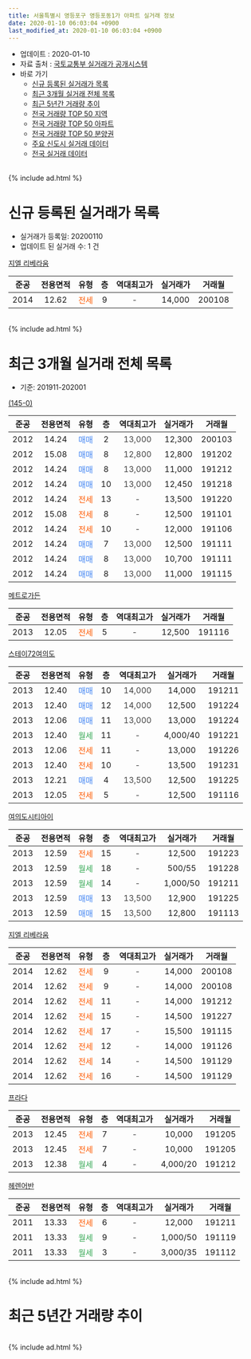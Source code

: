 ```yaml
---
title: 서울특별시 영등포구 영등포동1가 아파트 실거래 정보
date: 2020-01-10 06:03:04 +0900
last_modified_at: 2020-01-10 06:03:04 +0900
---
```


* 업데이트 : 2020-01-10
* 자료 출처 : [국토교통부 실거래가 공개시스템](http://rt.molit.go.kr)
* 바로 가기
    * [신규 등록된 실거래가 목록](#신규-등록된-실거래가-목록)
    * [최근 3개월 실거래 전체 목록](#최근-3개월-실거래-전체-목록)
    * [최근 5년간 거래량 추이](#최근-5년간-거래량-추이)
    * [전국 거래량 TOP 50 지역](https://inasie.github.io/apt-trade-info/최근-3개월-전국에서-가장-거래가-많이-발생한-지역)
    * [전국 거래량 TOP 50 아파트](https://inasie.github.io/apt-trade-info/최근-3개월-전국에서-가장-거래가-많이-발생한-아파트)
    * [전국 거래량 TOP 50 분양권](https://inasie.github.io/apt-trade-info/최근-3개월-전국에서-가장-거래가-많이-발생한-분양권)
    * [주요 신도시 실거래 데이터](https://inasie.github.io/apt-trade-info/주요-신도시)
    * [전국 실거래 데이터](https://inasie.github.io/apt-trade-info/전국)
<br>
{% include ad.html %}
<br>

# 신규 등록된 실거래가 목록
* 실거래가 등록일: 20200110
* 업데이트 된 실거래 수: 1 건


[지엘 리베라움](https://search.naver.com/search.naver?query=%EC%84%9C%EC%9A%B8%ED%8A%B9%EB%B3%84%EC%8B%9C+%EC%98%81%EB%93%B1%ED%8F%AC%EA%B5%AC+%EC%98%81%EB%93%B1%ED%8F%AC%EB%8F%991%EA%B0%80+%EC%A7%80%EC%97%98+%EB%A6%AC%EB%B2%A0%EB%9D%BC%EC%9B%80)

|준공|전용면적|유형|층|역대최고가|실거래가|거래월|
|:---:|:---:|:---:|:---:|:---:|:---:|:---:|
|2014|12.62|<span style="color:#ff5a00">전세</span>|9|<span style="color:#444444">-</span>|14,000|200108|


<br>
{% include ad.html %}
<br>

# 최근 3개월 실거래 전체 목록
* 기준: 201911-202001


[(145-0)](https://search.naver.com/search.naver?query=%EC%84%9C%EC%9A%B8%ED%8A%B9%EB%B3%84%EC%8B%9C+%EC%98%81%EB%93%B1%ED%8F%AC%EA%B5%AC+%EC%98%81%EB%93%B1%ED%8F%AC%EB%8F%991%EA%B0%80+%28145-0%29)

|준공|전용면적|유형|층|역대최고가|실거래가|거래월|
|:---:|:---:|:---:|:---:|:---:|:---:|:---:|
|2012|14.24|<span style="color:#4285f3">매매</span>|2|<span style="color:#444444">13,000</span>|12,300|200103|
|2012|15.08|<span style="color:#4285f3">매매</span>|8|<span style="color:#444444">12,800</span>|12,800|191202|
|2012|14.24|<span style="color:#4285f3">매매</span>|8|<span style="color:#444444">13,000</span>|11,000|191212|
|2012|14.24|<span style="color:#4285f3">매매</span>|10|<span style="color:#444444">13,000</span>|12,450|191218|
|2012|14.24|<span style="color:#ff5a00">전세</span>|13|<span style="color:#444444">-</span>|13,500|191220|
|2012|15.08|<span style="color:#ff5a00">전세</span>|8|<span style="color:#444444">-</span>|12,500|191101|
|2012|14.24|<span style="color:#ff5a00">전세</span>|10|<span style="color:#444444">-</span>|12,000|191106|
|2012|14.24|<span style="color:#4285f3">매매</span>|7|<span style="color:#444444">13,000</span>|12,500|191111|
|2012|14.24|<span style="color:#4285f3">매매</span>|8|<span style="color:#444444">13,000</span>|10,700|191111|
|2012|14.24|<span style="color:#4285f3">매매</span>|8|<span style="color:#444444">13,000</span>|11,000|191115|

[메트로가든](https://search.naver.com/search.naver?query=%EC%84%9C%EC%9A%B8%ED%8A%B9%EB%B3%84%EC%8B%9C+%EC%98%81%EB%93%B1%ED%8F%AC%EA%B5%AC+%EC%98%81%EB%93%B1%ED%8F%AC%EB%8F%991%EA%B0%80+%EB%A9%94%ED%8A%B8%EB%A1%9C%EA%B0%80%EB%93%A0)

|준공|전용면적|유형|층|역대최고가|실거래가|거래월|
|:---:|:---:|:---:|:---:|:---:|:---:|:---:|
|2013|12.05|<span style="color:#ff5a00">전세</span>|5|<span style="color:#444444">-</span>|12,500|191116|

[스테이72여의도](https://search.naver.com/search.naver?query=%EC%84%9C%EC%9A%B8%ED%8A%B9%EB%B3%84%EC%8B%9C+%EC%98%81%EB%93%B1%ED%8F%AC%EA%B5%AC+%EC%98%81%EB%93%B1%ED%8F%AC%EB%8F%991%EA%B0%80+%EC%8A%A4%ED%85%8C%EC%9D%B472%EC%97%AC%EC%9D%98%EB%8F%84)

|준공|전용면적|유형|층|역대최고가|실거래가|거래월|
|:---:|:---:|:---:|:---:|:---:|:---:|:---:|
|2013|12.40|<span style="color:#4285f3">매매</span>|10|<span style="color:#444444">14,000</span>|14,000|191211|
|2013|12.40|<span style="color:#4285f3">매매</span>|12|<span style="color:#444444">14,000</span>|12,500|191224|
|2013|12.06|<span style="color:#4285f3">매매</span>|11|<span style="color:#444444">13,000</span>|13,000|191224|
|2013|12.40|<span style="color:#34a853">월세</span>|11|<span style="color:#444444">-</span>|4,000/40|191221|
|2013|12.06|<span style="color:#ff5a00">전세</span>|11|<span style="color:#444444">-</span>|13,000|191226|
|2013|12.40|<span style="color:#ff5a00">전세</span>|10|<span style="color:#444444">-</span>|13,500|191231|
|2013|12.21|<span style="color:#4285f3">매매</span>|4|<span style="color:#444444">13,500</span>|12,500|191225|
|2013|12.05|<span style="color:#ff5a00">전세</span>|5|<span style="color:#444444">-</span>|12,500|191116|

[여의도시티아이](https://search.naver.com/search.naver?query=%EC%84%9C%EC%9A%B8%ED%8A%B9%EB%B3%84%EC%8B%9C+%EC%98%81%EB%93%B1%ED%8F%AC%EA%B5%AC+%EC%98%81%EB%93%B1%ED%8F%AC%EB%8F%991%EA%B0%80+%EC%97%AC%EC%9D%98%EB%8F%84%EC%8B%9C%ED%8B%B0%EC%95%84%EC%9D%B4)

|준공|전용면적|유형|층|역대최고가|실거래가|거래월|
|:---:|:---:|:---:|:---:|:---:|:---:|:---:|
|2013|12.59|<span style="color:#ff5a00">전세</span>|15|<span style="color:#444444">-</span>|12,500|191223|
|2013|12.59|<span style="color:#34a853">월세</span>|18|<span style="color:#444444">-</span>|500/55|191228|
|2013|12.59|<span style="color:#34a853">월세</span>|14|<span style="color:#444444">-</span>|1,000/50|191211|
|2013|12.59|<span style="color:#4285f3">매매</span>|13|<span style="color:#444444">13,500</span>|12,900|191225|
|2013|12.59|<span style="color:#4285f3">매매</span>|15|<span style="color:#444444">13,500</span>|12,800|191113|

[지엘 리베라움](https://search.naver.com/search.naver?query=%EC%84%9C%EC%9A%B8%ED%8A%B9%EB%B3%84%EC%8B%9C+%EC%98%81%EB%93%B1%ED%8F%AC%EA%B5%AC+%EC%98%81%EB%93%B1%ED%8F%AC%EB%8F%991%EA%B0%80+%EC%A7%80%EC%97%98+%EB%A6%AC%EB%B2%A0%EB%9D%BC%EC%9B%80)

|준공|전용면적|유형|층|역대최고가|실거래가|거래월|
|:---:|:---:|:---:|:---:|:---:|:---:|:---:|
|2014|12.62|<span style="color:#ff5a00">전세</span>|9|<span style="color:#444444">-</span>|14,000|200108|
|2014|12.62|<span style="color:#ff5a00">전세</span>|9|<span style="color:#444444">-</span>|14,000|200108|
|2014|12.62|<span style="color:#ff5a00">전세</span>|11|<span style="color:#444444">-</span>|14,000|191212|
|2014|12.62|<span style="color:#ff5a00">전세</span>|15|<span style="color:#444444">-</span>|14,500|191227|
|2014|12.62|<span style="color:#ff5a00">전세</span>|17|<span style="color:#444444">-</span>|15,500|191115|
|2014|12.62|<span style="color:#ff5a00">전세</span>|12|<span style="color:#444444">-</span>|14,000|191126|
|2014|12.62|<span style="color:#ff5a00">전세</span>|14|<span style="color:#444444">-</span>|14,500|191129|
|2014|12.62|<span style="color:#ff5a00">전세</span>|16|<span style="color:#444444">-</span>|14,500|191129|

[프라다](https://search.naver.com/search.naver?query=%EC%84%9C%EC%9A%B8%ED%8A%B9%EB%B3%84%EC%8B%9C+%EC%98%81%EB%93%B1%ED%8F%AC%EA%B5%AC+%EC%98%81%EB%93%B1%ED%8F%AC%EB%8F%991%EA%B0%80+%ED%94%84%EB%9D%BC%EB%8B%A4)

|준공|전용면적|유형|층|역대최고가|실거래가|거래월|
|:---:|:---:|:---:|:---:|:---:|:---:|:---:|
|2013|12.45|<span style="color:#ff5a00">전세</span>|7|<span style="color:#444444">-</span>|10,000|191205|
|2013|12.45|<span style="color:#ff5a00">전세</span>|7|<span style="color:#444444">-</span>|10,000|191205|
|2013|12.38|<span style="color:#34a853">월세</span>|4|<span style="color:#444444">-</span>|4,000/20|191212|

[헤렌어반](https://search.naver.com/search.naver?query=%EC%84%9C%EC%9A%B8%ED%8A%B9%EB%B3%84%EC%8B%9C+%EC%98%81%EB%93%B1%ED%8F%AC%EA%B5%AC+%EC%98%81%EB%93%B1%ED%8F%AC%EB%8F%991%EA%B0%80+%ED%97%A4%EB%A0%8C%EC%96%B4%EB%B0%98)

|준공|전용면적|유형|층|역대최고가|실거래가|거래월|
|:---:|:---:|:---:|:---:|:---:|:---:|:---:|
|2011|13.33|<span style="color:#ff5a00">전세</span>|6|<span style="color:#444444">-</span>|12,000|191211|
|2011|13.33|<span style="color:#34a853">월세</span>|9|<span style="color:#444444">-</span>|1,000/50|191119|
|2011|13.33|<span style="color:#34a853">월세</span>|3|<span style="color:#444444">-</span>|3,000/35|191112|


<br>
{% include ad.html %}
<br>

# 최근 5년간 거래량 추이


<div style="width:100%;">
    <canvas id="deal_progress" height="200"></canvas>
</div>

<script>
new Chart(document.getElementById("deal_progress"), {
    type: 'line',
    data: {
        labels: ['201501','201502','201503','201504','201505','201506','201507','201508','201509','201510','201511','201512','201601','201602','201603','201604','201605','201606','201607','201608','201609','201610','201611','201612','201701','201702','201703','201704','201705','201706','201707','201708','201709','201710','201711','201712','201801','201802','201803','201804','201805','201806','201807','201808','201809','201810','201811','201812','201901','201902','201903','201904','201905','201906','201907','201908','201909','201910','201911','201912','202001'],
        datasets: [{
            label: '매매',
            pointRadius: 1,
            data: [2, 3, 11, 7, 5, 3, 3, 6, 1, 4, 1, 1, 1, 3, 2, 0, 7, 6, 2, 4, 2, 4, 5, 0, 5, 11, 8, 3, 14, 10, 3, 1, 4, 4, 3, 9, 8, 4, 3, 6, 4, 2, 4, 12, 3, 5, 4, 2, 9, 5, 9, 6, 5, 14, 2, 6, 7, 7, 4, 8, 1],
            borderColor: "rgba(255, 201, 14, 1)",
            backgroundColor: "rgba(255, 201, 14, 0.5)",
            fill: false,
            lineTension: 0
        },{
            label: '전월세',
            pointRadius: 1,
            data: [21, 15, 15, 9, 9, 8, 13, 10, 7, 11, 4, 10, 12, 9, 10, 5, 3, 4, 5, 3, 2, 5, 2, 5, 9, 11, 6, 9, 4, 7, 7, 11, 10, 7, 10, 11, 8, 20, 14, 11, 15, 11, 11, 17, 5, 12, 14, 15, 14, 17, 10, 16, 15, 13, 15, 8, 8, 13, 10, 13, 2],
            borderColor: "rgba(0, 141, 185, 1)",
            backgroundColor: "rgba(0, 141, 185, 0.5)",
            fill: false,
            lineTension: 0
        }
        ]
    },
    options: {
        responsive: true,
        title: {
            display: false
        },
        tooltips: {
            mode: 'index',
            intersect: false
        },
        hover: {
            mode: 'nearest',
            intersect: true
        },
        scales: {
            xAxes: [{
                display: true,
                scaleLabel: {
                    display: true,
                    labelString: '년/월'
                }
            }],
            yAxes: [{
                display: true,
                ticks: {
                    suggestedMin: 0,
                },
                scaleLabel: {
                    display: true,
                    labelString: '실거래 수'
                }
            }]
        }
    }
});

</script>


<br>
{% include ad.html %}
<br>

